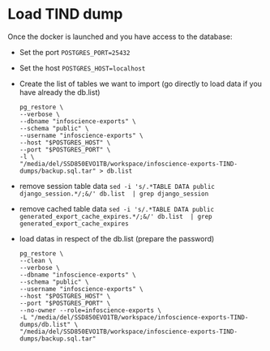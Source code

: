 # Load TIND dump

Once the docker is launched and you have access to the database: 

- Set the port `POSTGRES_PORT=25432`
- Set the host `POSTGRES_HOST=localhost`

- Create the list of tables we want to import (go directly to load data if you have already the db.list)
    ```
    pg_restore \
    --verbose \
    --dbname "infoscience-exports" \
    --schema "public" \
    --username "infoscience-exports" \
    --host "$POSTGRES_HOST" \
    --port "$POSTGRES_PORT" \
    -l \
    "/media/del/SSD850EVO1TB/workspace/infoscience-exports-TIND-dumps/backup.sql.tar" > db.list
    ```
- remove session table data
    `sed -i 's/.*TABLE DATA public django_session.*/;&/' db.list  | grep django_session`

- remove cached table data
    `sed -i 's/.*TABLE DATA public generated_export_cache_expires.*/;&/' db.list  | grep generated_export_cache_expires`

- load datas in respect of the db.list (prepare the password)
    ```
    pg_restore \
    --clean \
    --verbose \
    --dbname "infoscience-exports" \
    --schema "public" \
    --username "infoscience-exports" \
    --host "$POSTGRES_HOST" \
    --port "$POSTGRES_PORT" \
    --no-owner --role=infoscience-exports \
    -L "/media/del/SSD850EVO1TB/workspace/infoscience-exports-TIND-dumps/db.list" \
    "/media/del/SSD850EVO1TB/workspace/infoscience-exports-TIND-dumps/backup.sql.tar"
    ```
